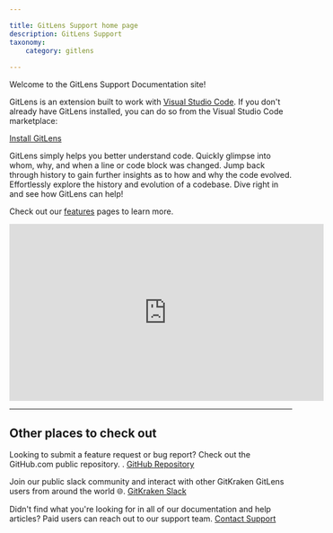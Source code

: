 ```yaml
---

title: GitLens Support home page
description: GitLens Support
taxonomy:
    category: gitlens
    
---
```


Welcome to the GitLens Support Documentation site! 

GitLens is an extension built to work with [Visual Studio Code](https://code.visualstudio.com/). If you don't already have GitLens installed, you can do so from the Visual Studio Code marketplace: 

<a class="button button--basic" href="https://marketplace.visualstudio.com/items?itemName=eamodio.gitlens" target="_blank">Install GitLens</a> 

GitLens simply helps you better understand code. Quickly glimpse into whom, why, and when a line or code block was changed. Jump back through history to gain further insights as to how and why the code evolved. Effortlessly explore the history and evolution of a codebase. Dive right in and see how GitLens can help!


Check out our [features](/gitlens/gitlens-features/) pages to learn more.


<div class='embed-container embed-container--16-9'>
    <iframe width='560' height='315' src='https://youtu.be/oJdlGtsbc3U?utm_source=help-center&utm_medium=gitkraken&utm_id=GitLens+tutorial' frameborder='0' allowfullscreen></iframe>
</div>

***


## Other places to check out

Looking to submit a feature request or bug report? Check out the GitHub.com public repository. .
[GitHub Repository](https://github.com/gitkraken/vscode-gitlens)

Join our public slack community and interact with other GitKraken GitLens users from around the world 🌐.
[GitKraken Slack](https://slack.gitkraken.com/)

Didn't find what you're looking for in all of our documentation and help articles? Paid users can reach out to our support team.
[Contact Support](https://help.gitkraken.com/gitlens/gl-contact-support)
